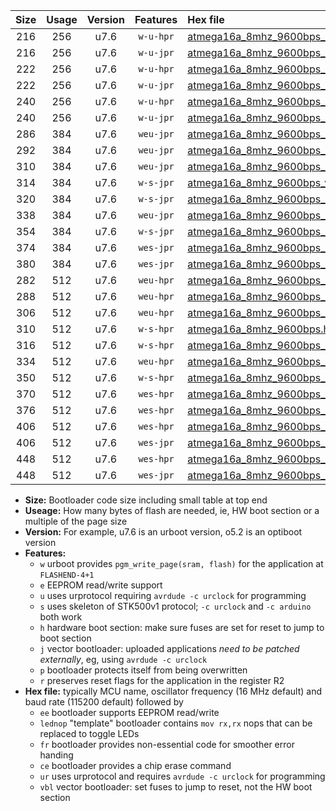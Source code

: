 |Size|Usage|Version|Features|Hex file|
|:-:|:-:|:-:|:-:|:--|
|216|256|u7.6|`w-u-hpr`|[atmega16a_8mhz_9600bps_ur.hex](https://raw.githubusercontent.com/stefanrueger/urboot/main//atmega16a_8mhz_9600bps_ur.hex)|
|216|256|u7.6|`w-u-jpr`|[atmega16a_8mhz_9600bps_ur_vbl.hex](https://raw.githubusercontent.com/stefanrueger/urboot/main//atmega16a_8mhz_9600bps_ur_vbl.hex)|
|222|256|u7.6|`w-u-hpr`|[atmega16a_8mhz_9600bps_lednop_ur.hex](https://raw.githubusercontent.com/stefanrueger/urboot/main//atmega16a_8mhz_9600bps_lednop_ur.hex)|
|222|256|u7.6|`w-u-jpr`|[atmega16a_8mhz_9600bps_lednop_ur_vbl.hex](https://raw.githubusercontent.com/stefanrueger/urboot/main//atmega16a_8mhz_9600bps_lednop_ur_vbl.hex)|
|240|256|u7.6|`w-u-hpr`|[atmega16a_8mhz_9600bps_lednop_fr_ur.hex](https://raw.githubusercontent.com/stefanrueger/urboot/main//atmega16a_8mhz_9600bps_lednop_fr_ur.hex)|
|240|256|u7.6|`w-u-jpr`|[atmega16a_8mhz_9600bps_lednop_fr_ur_vbl.hex](https://raw.githubusercontent.com/stefanrueger/urboot/main//atmega16a_8mhz_9600bps_lednop_fr_ur_vbl.hex)|
|286|384|u7.6|`weu-jpr`|[atmega16a_8mhz_9600bps_ee_ur_vbl.hex](https://raw.githubusercontent.com/stefanrueger/urboot/main//atmega16a_8mhz_9600bps_ee_ur_vbl.hex)|
|292|384|u7.6|`weu-jpr`|[atmega16a_8mhz_9600bps_ee_lednop_ur_vbl.hex](https://raw.githubusercontent.com/stefanrueger/urboot/main//atmega16a_8mhz_9600bps_ee_lednop_ur_vbl.hex)|
|310|384|u7.6|`weu-jpr`|[atmega16a_8mhz_9600bps_ee_lednop_fr_ur_vbl.hex](https://raw.githubusercontent.com/stefanrueger/urboot/main//atmega16a_8mhz_9600bps_ee_lednop_fr_ur_vbl.hex)|
|314|384|u7.6|`w-s-jpr`|[atmega16a_8mhz_9600bps_vbl.hex](https://raw.githubusercontent.com/stefanrueger/urboot/main//atmega16a_8mhz_9600bps_vbl.hex)|
|320|384|u7.6|`w-s-jpr`|[atmega16a_8mhz_9600bps_lednop_vbl.hex](https://raw.githubusercontent.com/stefanrueger/urboot/main//atmega16a_8mhz_9600bps_lednop_vbl.hex)|
|338|384|u7.6|`weu-jpr`|[atmega16a_8mhz_9600bps_ee_lednop_fr_ce_ur_vbl.hex](https://raw.githubusercontent.com/stefanrueger/urboot/main//atmega16a_8mhz_9600bps_ee_lednop_fr_ce_ur_vbl.hex)|
|354|384|u7.6|`w-s-jpr`|[atmega16a_8mhz_9600bps_lednop_fr_vbl.hex](https://raw.githubusercontent.com/stefanrueger/urboot/main//atmega16a_8mhz_9600bps_lednop_fr_vbl.hex)|
|374|384|u7.6|`wes-jpr`|[atmega16a_8mhz_9600bps_ee_vbl.hex](https://raw.githubusercontent.com/stefanrueger/urboot/main//atmega16a_8mhz_9600bps_ee_vbl.hex)|
|380|384|u7.6|`wes-jpr`|[atmega16a_8mhz_9600bps_ee_lednop_vbl.hex](https://raw.githubusercontent.com/stefanrueger/urboot/main//atmega16a_8mhz_9600bps_ee_lednop_vbl.hex)|
|282|512|u7.6|`weu-hpr`|[atmega16a_8mhz_9600bps_ee_ur.hex](https://raw.githubusercontent.com/stefanrueger/urboot/main//atmega16a_8mhz_9600bps_ee_ur.hex)|
|288|512|u7.6|`weu-hpr`|[atmega16a_8mhz_9600bps_ee_lednop_ur.hex](https://raw.githubusercontent.com/stefanrueger/urboot/main//atmega16a_8mhz_9600bps_ee_lednop_ur.hex)|
|306|512|u7.6|`weu-hpr`|[atmega16a_8mhz_9600bps_ee_lednop_fr_ur.hex](https://raw.githubusercontent.com/stefanrueger/urboot/main//atmega16a_8mhz_9600bps_ee_lednop_fr_ur.hex)|
|310|512|u7.6|`w-s-hpr`|[atmega16a_8mhz_9600bps.hex](https://raw.githubusercontent.com/stefanrueger/urboot/main//atmega16a_8mhz_9600bps.hex)|
|316|512|u7.6|`w-s-hpr`|[atmega16a_8mhz_9600bps_lednop.hex](https://raw.githubusercontent.com/stefanrueger/urboot/main//atmega16a_8mhz_9600bps_lednop.hex)|
|334|512|u7.6|`weu-hpr`|[atmega16a_8mhz_9600bps_ee_lednop_fr_ce_ur.hex](https://raw.githubusercontent.com/stefanrueger/urboot/main//atmega16a_8mhz_9600bps_ee_lednop_fr_ce_ur.hex)|
|350|512|u7.6|`w-s-hpr`|[atmega16a_8mhz_9600bps_lednop_fr.hex](https://raw.githubusercontent.com/stefanrueger/urboot/main//atmega16a_8mhz_9600bps_lednop_fr.hex)|
|370|512|u7.6|`wes-hpr`|[atmega16a_8mhz_9600bps_ee.hex](https://raw.githubusercontent.com/stefanrueger/urboot/main//atmega16a_8mhz_9600bps_ee.hex)|
|376|512|u7.6|`wes-hpr`|[atmega16a_8mhz_9600bps_ee_lednop.hex](https://raw.githubusercontent.com/stefanrueger/urboot/main//atmega16a_8mhz_9600bps_ee_lednop.hex)|
|406|512|u7.6|`wes-hpr`|[atmega16a_8mhz_9600bps_ee_lednop_fr.hex](https://raw.githubusercontent.com/stefanrueger/urboot/main//atmega16a_8mhz_9600bps_ee_lednop_fr.hex)|
|406|512|u7.6|`wes-jpr`|[atmega16a_8mhz_9600bps_ee_lednop_fr_vbl.hex](https://raw.githubusercontent.com/stefanrueger/urboot/main//atmega16a_8mhz_9600bps_ee_lednop_fr_vbl.hex)|
|448|512|u7.6|`wes-hpr`|[atmega16a_8mhz_9600bps_ee_lednop_fr_ce.hex](https://raw.githubusercontent.com/stefanrueger/urboot/main//atmega16a_8mhz_9600bps_ee_lednop_fr_ce.hex)|
|448|512|u7.6|`wes-jpr`|[atmega16a_8mhz_9600bps_ee_lednop_fr_ce_vbl.hex](https://raw.githubusercontent.com/stefanrueger/urboot/main//atmega16a_8mhz_9600bps_ee_lednop_fr_ce_vbl.hex)|

- **Size:** Bootloader code size including small table at top end
- **Useage:** How many bytes of flash are needed, ie, HW boot section or a multiple of the page size
- **Version:** For example, u7.6 is an urboot version, o5.2 is an optiboot version
- **Features:**
  + `w` urboot provides `pgm_write_page(sram, flash)` for the application at `FLASHEND-4+1`
  + `e` EEPROM read/write support
  + `u` uses urprotocol requiring `avrdude -c urclock` for programming
  + `s` uses skeleton of STK500v1 protocol; `-c urclock` and `-c arduino` both work
  + `h` hardware boot section: make sure fuses are set for reset to jump to boot section
  + `j` vector bootloader: uploaded applications *need to be patched externally*, eg, using `avrdude -c urclock`
  + `p` bootloader protects itself from being overwritten
  + `r` preserves reset flags for the application in the register R2
- **Hex file:** typically MCU name, oscillator frequency (16 MHz default) and baud rate (115200 default) followed by
  + `ee` bootloader supports EEPROM read/write
  + `lednop` "template" bootloader contains `mov rx,rx` nops that can be replaced to toggle LEDs
  + `fr` bootloader provides non-essential code for smoother error handing
  + `ce` bootloader provides a chip erase command
  + `ur` uses urprotocol and requires `avrdude -c urclock` for programming
  + `vbl` vector bootloader: set fuses to jump to reset, not the HW boot section
